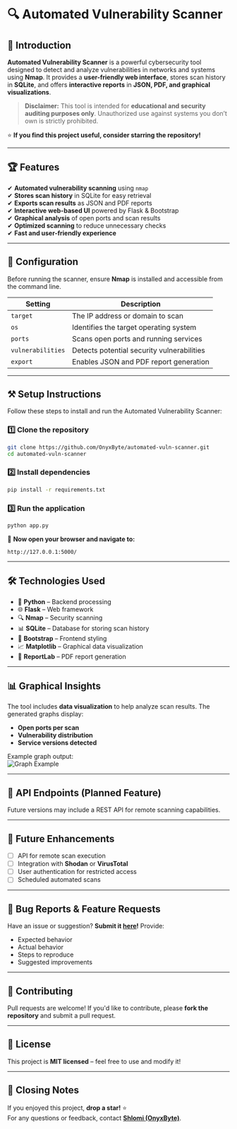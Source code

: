 # 🔍 Automated Vulnerability Scanner

## 📖 Introduction

**Automated Vulnerability Scanner** is a powerful cybersecurity tool designed to detect and analyze vulnerabilities in networks and systems using **Nmap**. It provides a **user-friendly web interface**, stores scan history in **SQLite**, and offers **interactive reports** in **JSON, PDF, and graphical visualizations**.

> **Disclaimer:** This tool is intended for **educational and security auditing purposes only**. Unauthorized use against systems you don’t own is strictly prohibited.

⭐ **If you find this project useful, consider starring the repository!**

---

## 🏆 Features

✔ **Automated vulnerability scanning** using `nmap`  
✔ **Stores scan history** in SQLite for easy retrieval  
✔ **Exports scan results** as JSON and PDF reports  
✔ **Interactive web-based UI** powered by Flask & Bootstrap  
✔ **Graphical analysis** of open ports and scan results  
✔ **Optimized scanning** to reduce unnecessary checks  
✔ **Fast and user-friendly experience**  

---

## 🔧 Configuration

Before running the scanner, ensure **Nmap** is installed and accessible from the command line.

| Setting      | Description |
|-------------|-------------|
| `target`    | The IP address or domain to scan |
| `os`        | Identifies the target operating system |
| `ports`     | Scans open ports and running services |
| `vulnerabilities` | Detects potential security vulnerabilities |
| `export`    | Enables JSON and PDF report generation |

---

## ⚒️ Setup Instructions

Follow these steps to install and run the Automated Vulnerability Scanner:

### **1️⃣ Clone the repository**
```bash
git clone https://github.com/OnyxByte/automated-vuln-scanner.git
cd automated-vuln-scanner
```

### **2️⃣ Install dependencies**
```bash
pip install -r requirements.txt
```

### **3️⃣ Run the application**
```bash
python app.py
```

📌 **Now open your browser and navigate to:**
```
http://127.0.0.1:5000/
```

---

## 🛠 Technologies Used

- 🐍 **Python** – Backend processing  
- 🌐 **Flask** – Web framework  
- 🔍 **Nmap** – Security scanning  
- 📊 **SQLite** – Database for storing scan history  
- 🎨 **Bootstrap** – Frontend styling  
- 📈 **Matplotlib** – Graphical data visualization  
- 📄 **ReportLab** – PDF report generation  

---

## 📊 Graphical Insights

The tool includes **data visualization** to help analyze scan results. The generated graphs display:

- **Open ports per scan**
- **Vulnerability distribution**
- **Service versions detected**

Example graph output:  
![Graph Example](https://via.placeholder.com/600x300?text=Graph+Example)

---

## 📡 API Endpoints (Planned Feature)
Future versions may include a REST API for remote scanning capabilities.

---

## 🔮 Future Enhancements
- [ ] API for remote scan execution  
- [ ] Integration with **Shodan** or **VirusTotal**  
- [ ] User authentication for restricted access  
- [ ] Scheduled automated scans  

---

## 🐛 Bug Reports & Feature Requests

Have an issue or suggestion? **Submit it [here](../../issues)!** Provide:

- Expected behavior  
- Actual behavior  
- Steps to reproduce  
- Suggested improvements  

---

## 🤝 Contributing

Pull requests are welcome! If you'd like to contribute, please **fork the repository** and submit a pull request.

---

## 📄 License

This project is **MIT licensed** – feel free to use and modify it!

---

## 📜 Closing Notes

If you enjoyed this project, **drop a star!** ⭐  
For any questions or feedback, contact **[Shlomi (OnyxByte)](https://github.com/OnyxByte)**.
